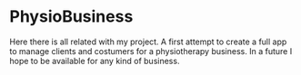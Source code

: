 # PhysioBusiness
Here there is all related with my project. A first attempt to create a full app to manage clients and costumers for a physiotherapy business. In a future I hope to be available for any kind of business.
